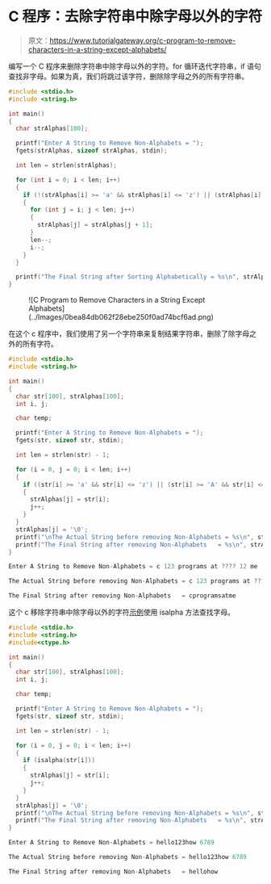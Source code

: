 # C 程序：去除字符串中除字母以外的字符

> 原文：<https://www.tutorialgateway.org/c-program-to-remove-characters-in-a-string-except-alphabets/>

编写一个 C 程序来删除字符串中除字母以外的字符。for 循环迭代字符串，if 语句查找非字母。如果为真，我们将跳过该字符，删除除字母之外的所有字符串。

```c
#include <stdio.h>
#include <string.h>

int main()
{
  char strAlphas[100];

  printf("Enter A String to Remove Non-Alphabets = ");
  fgets(strAlphas, sizeof strAlphas, stdin);

  int len = strlen(strAlphas);

  for (int i = 0; i < len; i++)
  {
    if (!(strAlphas[i] >= 'a' && strAlphas[i] <= 'z') || (strAlphas[i] >= 'A' && strAlphas[i] <= 'Z'))
    {
      for (int j = i; j < len; j++)
      {
        strAlphas[j] = strAlphas[j + 1];
      }
      len--;
      i--;
    }
  }

  printf("The Final String after Sorting Alphabetically = %s\n", strAlphas);
}
```

<figure class="wp-block-image size-large">![C Program to Remove Characters in a String Except Alphabets](../Images/0bea84db062f28ebe250f0ad74bcf6ad.png)</figure>

在这个 c 程序中，我们使用了另一个字符串来复制结果字符串，删除了除字母之外的所有字符。

```c
#include <stdio.h>
#include <string.h>

int main()
{
  char str[100], strAlphas[100];
  int i, j;

  char temp;

  printf("Enter A String to Remove Non-Alphabets = ");
  fgets(str, sizeof str, stdin);

  int len = strlen(str) - 1;

  for (i = 0, j = 0; i < len; i++)
  {
    if ((str[i] >= 'a' && str[i] <= 'z') || (str[i] >= 'A' && str[i] <= 'Z'))
    {
      strAlphas[j] = str[i];
      j++;
    }
  }
  strAlphas[j] = '\0';
  printf("\nThe Actual String before removing Non-Alphabets = %s\n", str);
  printf("The Final String after removing Non-Alphabets   = %s\n", strAlphas);
}
```

```c
Enter A String to Remove Non-Alphabets = c 123 programs at ???? 12 me

The Actual String before removing Non-Alphabets = c 123 programs at ???? 12 me

The Final String after removing Non-Alphabets   = cprogramsatme
```

这个 c 移除字符串中除字母以外的字符[示例](https://www.tutorialgateway.org/c-programming-examples/)使用 isalpha 方法查找字母。

```c
#include <stdio.h>
#include <string.h>
#include<ctype.h>

int main()
{
  char str[100], strAlphas[100];
  int i, j;

  char temp;

  printf("Enter A String to Remove Non-Alphabets = ");
  fgets(str, sizeof str, stdin);

  int len = strlen(str) - 1;

  for (i = 0, j = 0; i < len; i++)
  {
    if (isalpha(str[i]))
    {
      strAlphas[j] = str[i];
      j++;
    }
  }
  strAlphas[j] = '\0';
  printf("\nThe Actual String before removing Non-Alphabets = %s\n", str);
  printf("The Final String after removing Non-Alphabets   = %s\n", strAlphas);
}
```

```c
Enter A String to Remove Non-Alphabets = hello123how 6789

The Actual String before removing Non-Alphabets = hello123how 6789

The Final String after removing Non-Alphabets   = hellohow
```